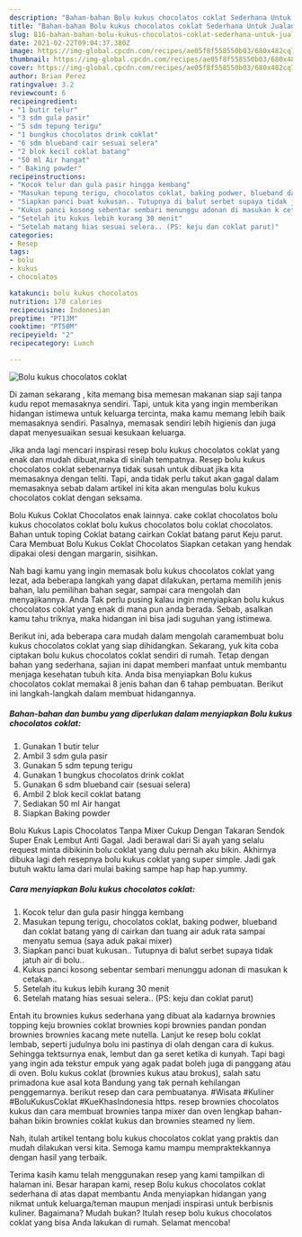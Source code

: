 ```yaml
---
description: "Bahan-bahan Bolu kukus chocolatos coklat Sederhana Untuk Jualan"
title: "Bahan-bahan Bolu kukus chocolatos coklat Sederhana Untuk Jualan"
slug: 816-bahan-bahan-bolu-kukus-chocolatos-coklat-sederhana-untuk-jualan
date: 2021-02-22T09:04:37.380Z
image: https://img-global.cpcdn.com/recipes/ae05f8f558550b03/680x482cq70/bolu-kukus-chocolatos-coklat-foto-resep-utama.jpg
thumbnail: https://img-global.cpcdn.com/recipes/ae05f8f558550b03/680x482cq70/bolu-kukus-chocolatos-coklat-foto-resep-utama.jpg
cover: https://img-global.cpcdn.com/recipes/ae05f8f558550b03/680x482cq70/bolu-kukus-chocolatos-coklat-foto-resep-utama.jpg
author: Brian Perez
ratingvalue: 3.2
reviewcount: 6
recipeingredient:
- "1 butir telur"
- "3 sdm gula pasir"
- "5 sdm tepung terigu"
- "1 bungkus chocolatos drink coklat"
- "6 sdm blueband cair sesuai selera"
- "2 blok kecil coklat batang"
- "50 ml Air hangat"
- " Baking powder"
recipeinstructions:
- "Kocok telur dan gula pasir hingga kembang"
- "Masukan tepung terigu, chocolatos coklat, baking podwer, blueband dan coklat batang yang di cairkan dan tuang air aduk rata sampai menyatu semua (saya aduk pakai mixer)"
- "Siapkan panci buat kukusan.. Tutupnya di balut serbet supaya tidak jatuh air di bolu.."
- "Kukus panci kosong sebentar sembari menunggu adonan di masukan k cetakan.."
- "Setelah itu kukus lebih kurang 30 menit"
- "Setelah matang hias sesuai selera.. (PS: keju dan coklat parut)"
categories:
- Resep
tags:
- bolu
- kukus
- chocolatos

katakunci: bolu kukus chocolatos 
nutrition: 178 calories
recipecuisine: Indonesian
preptime: "PT13M"
cooktime: "PT50M"
recipeyield: "2"
recipecategory: Lunch

---
```



![Bolu kukus chocolatos coklat](https://img-global.cpcdn.com/recipes/ae05f8f558550b03/680x482cq70/bolu-kukus-chocolatos-coklat-foto-resep-utama.jpg)

Di zaman  sekarang , kita memang bisa memesan makanan siap saji tanpa kudu repot memasaknya sendiri. Tapi, untuk kita yang ingin memberikan hidangan istimewa untuk keluarga tercinta, maka kamu memang lebih baik memasaknya sendiri. Pasalnya, memasak sendiri lebih higienis dan juga dapat menyesuaikan sesuai kesukaan keluarga.

Jika anda lagi mencari inspirasi resep bolu kukus chocolatos coklat yang enak dan mudah dibuat,maka di sinilah tempatnya. Resep bolu kukus chocolatos coklat  sebenarnya tidak susah untuk dibuat jika kita memasaknya dengan teliti. Tapi, anda tidak perlu takut akan gagal dalam memasaknya 
sebab dalam artikel ini kita akan mengulas bolu kukus chocolatos coklat dengan seksama.  

Bolu Kukus Coklat Chocolatos enak lainnya. cake coklat chocolatos bolu kukus chocolatos coklat bolu kukus chocolatos bolu coklat chocolatos. Bahan untuk toping Coklat batang cairkan Coklat batang parut Keju parut. Cara Membuat Bolu Kukus Coklat Chocolatos Siapkan cetakan yang hendak dipakai olesi dengan margarin, sisihkan.

Nah bagi kamu yang ingin memasak bolu kukus chocolatos coklat yang lezat, ada beberapa langkah yang dapat dilakukan, pertama memilih jenis bahan, lalu pemilihan bahan segar, sampai cara mengolah dan menyajikannya. Anda Tak perlu pusing kalau ingin menyiapkan bolu kukus chocolatos coklat yang enak di mana pun anda berada. Sebab, asalkan kamu  tahu triknya, maka hidangan ini bisa jadi suguhan yang istimewa.

Berikut ini, ada beberapa cara mudah dalam mengolah caramembuat bolu kukus chocolatos coklat yang siap dihidangkan. Sekarang, yuk kita coba ciptakan bolu kukus chocolatos coklat sendiri di rumah. Tetap dengan bahan yang sederhana, sajian ini dapat memberi manfaat untuk membantu menjaga kesehatan tubuh kita. Anda bisa menyiapkan Bolu kukus chocolatos coklat memakai 8 jenis bahan dan 6 tahap pembuatan. Berikut ini langkah-langkah dalam membuat hidangannya.

<!--inarticleads1-->

##### Bahan-bahan dan bumbu yang diperlukan dalam menyiapkan Bolu kukus chocolatos coklat:

1. Gunakan 1 butir telur
1. Ambil 3 sdm gula pasir
1. Gunakan 5 sdm tepung terigu
1. Gunakan 1 bungkus chocolatos drink coklat
1. Gunakan 6 sdm blueband cair (sesuai selera)
1. Ambil 2 blok kecil coklat batang
1. Sediakan 50 ml Air hangat
1. Siapkan  Baking powder


Bolu Kukus Lapis Chocolatos Tanpa Mixer Cukup Dengan Takaran Sendok Super Enak Lembut Anti Gagal. Jadi berawal dari Si ayah yang selalu request minta dibikinin bolu coklat yang dulu pernah aku bikin. Akhirnya dibuka lagi deh resepnya bolu kukus coklat yang super simple. Jadi gak butuh waktu lama dari mulai baking sampe hap hap hap.yummy. 

<!--inarticleads2-->

##### Cara menyiapkan Bolu kukus chocolatos coklat:

1. Kocok telur dan gula pasir hingga kembang
1. Masukan tepung terigu, chocolatos coklat, baking podwer, blueband dan coklat batang yang di cairkan dan tuang air aduk rata sampai menyatu semua (saya aduk pakai mixer)
1. Siapkan panci buat kukusan.. Tutupnya di balut serbet supaya tidak jatuh air di bolu..
1. Kukus panci kosong sebentar sembari menunggu adonan di masukan k cetakan..
1. Setelah itu kukus lebih kurang 30 menit
1. Setelah matang hias sesuai selera.. (PS: keju dan coklat parut)


Entah itu brownies kukus sederhana yang dibuat ala kadarnya brownies topping keju brownies coklat brownies kopi brownies pandan pondan brownies brownies kacang mete nutella. Lanjut ke resep bolu coklat lembab, seperti judulnya bolu ini pastinya di olah dengan cara di kukus. Sehingga tektsurnya enak, lembut dan ga seret ketika di kunyah. Tapi bagi yang ingin ada tekstur empuk yang agak padat boleh juga di panggang atau di oven. Bolu kukus coklat (brownies kukus atau brokus), salah satu primadona kue asal kota Bandung yang tak pernah kehilangan penggemarnya. berikut resep dan cara pembuatanya. #Wisata #Kuliner #BoluKukusCoklat #KueKhasIndonesia https. resep brownies chocolatos kukus dan cara membuat brownies tanpa mixer dan oven lengkap bahan-bahan bikin brownies coklat kukus dan brownies steamed ny liem. 

Nah, itulah artikel tentang  bolu kukus chocolatos coklat  yang praktis dan mudah dilakukan versi kita. Semoga kamu mampu mempraktekkannya dengan hasil yang terbaik. 

Terima kasih kamu telah menggunakan resep yang kami tampilkan di halaman ini. Besar harapan kami, resep  Bolu kukus chocolatos coklat sederhana di atas dapat membantu Anda menyiapkan hidangan yang nikmat untuk keluarga/teman maupun menjadi inspirasi untuk berbisnis kuliner. Bagaimana? Mudah bukan? Itulah resep bolu kukus chocolatos coklat yang bisa Anda lakukan di rumah. Selamat mencoba!

